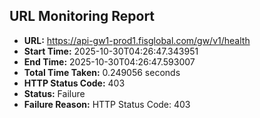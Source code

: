 ## URL Monitoring Report

- **URL:** https://api-gw1-prod1.fisglobal.com/gw/v1/health
- **Start Time:** 2025-10-30T04:26:47.343951
- **End Time:** 2025-10-30T04:26:47.593007
- **Total Time Taken:** 0.249056 seconds
- **HTTP Status Code:** 403
- **Status:** Failure
- **Failure Reason:** HTTP Status Code: 403
